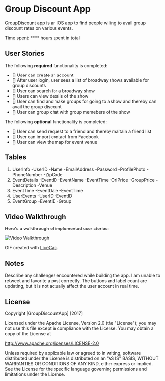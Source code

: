 # Group Discount App

GroupDiscount app is an iOS app to find people willing to avail group discount rates on various events.

Time spent: **** hours spent in total

## User Stories

The following **required** functionality is completed:

- [] User can create an account
- [] After user login, user sees a list of broadway shows available for group discounts
- [] User can search for a broadway show 
- [] Users can view details of the show
- [] User can find and make groups for going to a show and thereby can avail the group discount
- [] User can group chat with group memebers of the show


The following **optional** functionality is completed:

- [] User can send request to a friend and thereby maitain a friend list
- [] User can import contact from Facebook
- [] User can view the map for event venue

## Tables

1. UserInfo
  -UserID -Name -EmailAddress -Password -ProfilePhoto -PhoneNumber -ZipCode
2. EventDetails 
  -EventID -EventName -EventTime -OriPrice -GroupPrice -Description -Venue
3. EventTime
  -EventDate -EventTime
4. UserEvents
  -UserID -EventID
5. EventGroup
  -EventID  -Group
## Video Walkthrough 

Here's a walkthrough of implemented user stories:

<img src='' title='Video Walkthrough' width='' alt='Video Walkthrough' />

GIF created with [LiceCap](http://www.cockos.com/licecap/).

## Notes

Describe any challenges encountered while building the app.
I am unable to retweet and favorite a post correctly. The buttons and label count are updating, but it is not actually affect the user account in real time.

## License

Copyright [GroupDiscountApp] [2017]

Licensed under the Apache License, Version 2.0 (the "License");
you may not use this file except in compliance with the License.
You may obtain a copy of the License at

http://www.apache.org/licenses/LICENSE-2.0

Unless required by applicable law or agreed to in writing, software
distributed under the License is distributed on an "AS IS" BASIS,
WITHOUT WARRANTIES OR CONDITIONS OF ANY KIND, either express or implied.
See the License for the specific language governing permissions and
limitations under the License.
